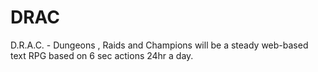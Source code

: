 # DRAC
D.R.A.C. - Dungeons , Raids and Champions will be a steady web-based text RPG based on 6 sec actions 24hr a day.
